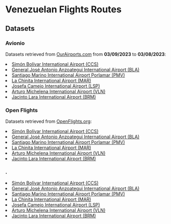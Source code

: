 # Venezuelan Flights Routes

## Datasets

### Avionio

Datasets retrieved from <a href="https://ourairports.com/countries/VE/">OurAirports.com</a> from <b>03/09/2023</b> to <b>03/08/2023</b>:
<li><a href="https://github.com/ibonnet/venezuela/blob/main/flights/avionio/html030923">Simón Bolívar International Airport (CCS)</a></li>
<li><a href="https://github.com/ibonnet/venezuela/blob/main/flights/avionio/htmlBLA030923">General José Antonio Anzoategui International Airport (BLA)</a></li>
<li><a href="https://github.com/ibonnet/venezuela/blob/main/flights/avionio/htmlPMV030923">Santiago Marino International Airport Porlamar (PMV)</a></li>
<li><a href="https://github.com/ibonnet/venezuela/blob/main/flights/avionio/htmlMAR030923">La Chinita International Airport (MAR)</a></li>
<li><a href="https://github.com/ibonnet/venezuela/blob/main/flights/avionio/htmlLSP030923">Josefa Camejo International Airport (LSP)</a></li>
<li><a href="https://github.com/ibonnet/venezuela/blob/main/flights/avionio/htmlVLN030923">Arturo Michelena International Airport (VLN)</a></li>
<li><a href="https://github.com/ibonnet/venezuela/blob/main/flights/avionio/htmlBRM030923">Jacinto Lara International Airport (BRM)</a></li>

### Open Flights

Datasets retrieved from <a href="https://nginx.openflights.org/#">OpenFlights.org</a>:
<li><a href="https://github.com/ibonnet/venezuela/blob/main/flights/openflights/htmlCCS030923">Simón Bolívar International Airport (CCS)</a></li>
<li><a href="https://github.com/ibonnet/venezuela/blob/main/flights/openflights/htmlBLA030923">General José Antonio Anzoategui International Airport (BLA)</a></li>
<li><a href="https://github.com/ibonnet/venezuela/blob/main/flights/openflights/htmlPMV030923">Santiago Marino International Airport Porlamar (PMV)</a></li>
<li><a href="https://github.com/ibonnet/venezuela/tree/main/flights/openflights#:~:text=2%20minutes%20ago-,htmlMAR030923,-Create%20htmlMAR030923">La Chinita International Airport (MAR)</a></li>
<li><a href="https://github.com/ibonnet/venezuela/blob/main/flights/openflights/htmlVLN030923">Arturo Michelena International Airport (VLN)</a></li>
<li><a href="https://github.com/ibonnet/venezuela/blob/main/flights/openflights/htmlBRM030923">Jacinto Lara International Airport (BRM)</a></li>

###   .

<li><a href="">Simón Bolívar International Airport (CCS)</a></li>
<li><a href="">General José Antonio Anzoategui International Airport (BLA)</a></li>
<li><a href="">Santiago Marino International Airport Porlamar (PMV)</a></li>
<li><a href="">La Chinita International Airport (MAR)</a></li>
<li><a href="">Josefa Camejo International Airport (LSP)</a></li>
<li><a href="">Arturo Michelena International Airport (VLN)</a></li>
<li><a href="">Jacinto Lara International Airport (BRM)</a></li>
